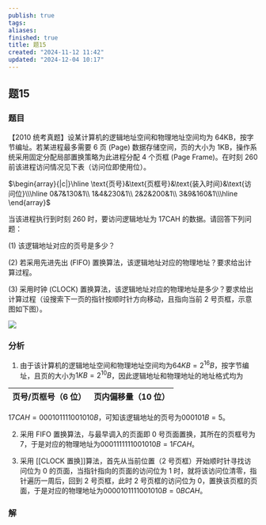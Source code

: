 ```yaml
---
publish: true
tags: 
aliases: 
finished: true
title: 题15
created: "2024-11-12 11:42"
updated: "2024-12-04 10:17"
---
```

## 题15
### 题目
【2010 统考真题】设某计算机的逻辑地址空间和物理地址空间均为 64KB，按字节编址。若某进程最多需要 6 页 (Page) 数据存储空间，页的大小为 1KB，操作系统采用固定分配局部置换策略为此进程分配 4 个页框 (Page Frame)。在时刻 260 前该进程访问情况见下表（访问位即使用位）。

$\begin{array}{|c|}\hline \text{页号}&\text{页框号}&\text{装入时间}&\text{访问位}\\\hline 0&7&130&1\\ 1&4&230&1\\ 2&2&200&1\\ 3&9&160&1\\\hline \end{array}$

当该进程执行到时刻 260 时，要访问逻辑地址为 17CAH 的数据。请回答下列问题：

(1) 该逻辑地址对应的页号是多少？

(2) 若采用先进先出 (FIFO) 置换算法，该逻辑地址对应的物理地址？要求给出计算过程。

(3) 采用时钟 (CLOCK) 置换算法，该逻辑地址对应的物理地址是多少？要求给出计算过程（设搜索下一页的指针按顺时针方向移动，且指向当前 2 号页框，示意图如下图）。

![](https://img.hwenyi.live/202411121941707.webp)
### 分析

1) 由于该计算机的逻辑地址空间和物理地址空间均为$64KB = 2^{16}B$，按字节编址，且页的大小为$1KB = 2^{10}B$，因此逻辑地址和物理地址的地址格式均为

| 页号/页框号（6 位） | 页内偏移量（10 位） |
|---|---|

$17CAH = 000101111001010B$，可知该逻辑地址的页号为$000101B = 5$。

2) 采用 FIFO 置换算法，与最早调入的页面即 0 号页面置换，其所在的页框号为 7，于是对应的物理地址为$0001111111001010B = 1FCAH$。

3) 采用 [[CLOCK 置换]]算法，首先从当前位置（2 号页框）开始顺时针寻找访问位为 0 的页面，当指针指向的页面的访问位为 1 时，就将该访问位清零，指针遍历一周后，回到 2 号页框，此时 2 号页框的访问位为 0，置换该页框的页面，于是对应的物理地址为$0000101111001010B = 0BCAH$。

### 解